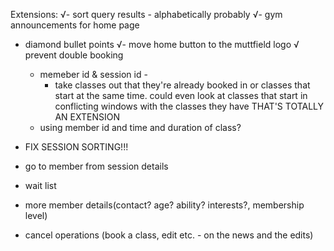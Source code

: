 Extensions:
√- sort query results - alphabetically probably
√- gym announcements for home page
- diamond bullet points
√- move home button to the muttfield logo
√ prevent double booking
  - memeber id & session id -
    - take classes out that they're already booked in or classes that start at the same time.  could even look at classes that start in conflicting windows with the classes they have THAT'S TOTALLY AN EXTENSION
  - using member id and time and duration of class?

- FIX SESSION SORTING!!!

- go to member from session details

- wait list
- more member details(contact? age? ability? interests?, membership level)
- cancel operations (book a class, edit etc. - on the news and the edits)
